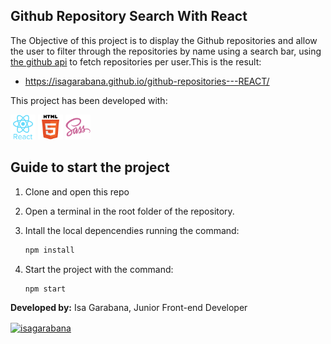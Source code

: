 ## Github Repository Search With React

The Objective of this project is to display the Github repositories and allow the user to filter through the repositories by name using a search bar, using [the github api](https://docs.github.com/en/rest) to fetch repositories per user.This is the result:

- https://isagarabana.github.io/github-repositories---REACT/

This project has been developed with:

<img src="https://raw.githubusercontent.com/devicons/devicon/master/icons/react/react-original-wordmark.svg" alt="react" width="40" height="40"/> <img src="https://raw.githubusercontent.com/devicons/devicon/master/icons/html5/html5-original-wordmark.svg" alt="html5" width="40" height="40"/> <img src="https://raw.githubusercontent.com/devicons/devicon/master/icons/sass/sass-original.svg" alt="sass" width="40" height="40"/>

## Guide to start the project

1. Clone and open this repo
2. Open a terminal in the root folder of the repository.
3. Intall the local depencendies running the command:

   ```bash
   npm install
   ```

4. Start the project with the command:

   ```bash
   npm start
   ```

**Developed by:** Isa Garabana, Junior Front-end Developer

<a href="https://linkedin.com/in/isabelgarabana" target="blank"><img align="center" src="https://raw.githubusercontent.com/rahuldkjain/github-profile-readme-generator/master/src/images/icons/Social/linked-in-alt.svg" alt="isagarabana" height="20" width="30" /></a>
